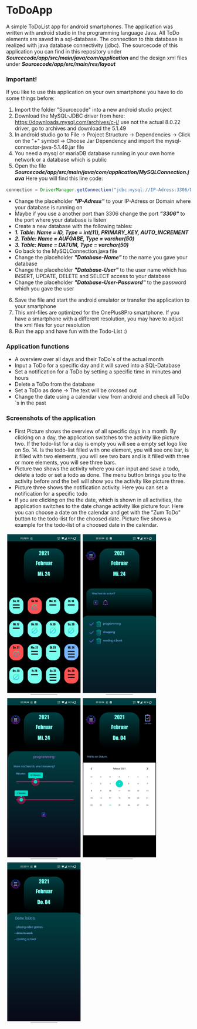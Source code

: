 # ToDoApp
A simple ToDoList app for android smartphones. The application was written with android studio in the programming language Java.
All ToDo elements are saved in a sql-database. The connection to this database is realized with java database connectivity (jdbc).
The sourcecode of this application you can find in this repository under ***Sourcecode/app/src/main/java/com/application*** and the design xml files under ***Sourcecode/app/src/main/res/layout***

### Important!
If you like to use this application on your own smartphone you have to do some things before:
1. Import the folder "Sourcecode" into a new android studio project
2. Download the MySQL-JDBC driver from here: https://downloads.mysql.com/archives/c-j/ use not the actual 8.0.22 driver, go to archives and download the 5.1.49
3. In android studio go to File -> Project Structure -> Dependencies -> Click on the "+" symbol -> Choose Jar Dependency and import the mysql-connector-java-5.1.49.jar file
4. You need a mysql or mariaDB database running in your own home network or a database which is public
5. Open the file ***Sourcecode/app/src/main/java/com/application/MySQLConnection.java***
Here you will find this line code:
```java
connection = DriverManager.getConnection("jdbc:mysql://IP-Adress:3306/Database-Name","Database-User","Database-User-Password");
```
  * Change the placeholder ***"IP-Adress"*** to your IP-Adress or Domain where your database is running on
  * Maybe if you use a another port than 3306 change the port ***"3306"*** to the port where your database is listen 
  * Create a new database with the following tables:
  * ***1. Table: Name = ID, Type = int(11), PRIMARY_KEY, AUTO_INCREMENT***
  * ***2. Table: Name = AUFGABE, Type = varchar(50)***
  * ***3. Table: Name = DATUM, Type = varchar(50)***
  * Go back to the MySQLConnection.java file
  * Change the placeholder ***"Database-Name"*** to the name you gave your database
  * Change the placeholder ***"Database-User"*** to the user name which has INSERT, UPDATE, DELETE and SELECT access to your database
  * Change the placeholder ***"Database-User-Password"*** to the password which you gave the user
6. Save the file and start the android emulator or transfer the application to your smartphone
7. This xml-files are optimized for the OnePlus8Pro smartphone. If you have a smartphone with a different resolution, you may have to adjust the xml files for your resolution
8. Run the app and have fun with the Todo-List :)

### Application functions
* A overview over all days and their ToDo´s of the actual month
* Input a ToDo for a specific day and it will saved into a SQL-Database
* Set a notification for a ToDo by setting a specific time in minutes and hours
* Delete a ToDo from the database
* Set a ToDo as done -> The text will be crossed out
* Change the date using a calendar view from android and check all ToDo´s in the past

### Screenshots of the application
* First Picture shows the overview of all specific days in a month. By clicking on a day, the application switches to the activity like picture two. If the todo-list for a day is empty you will see a empty set logo like on So. 14. Is the todo-list filled with one element, you will see one bar, is it filled with two elements, you will see two bars and is it filled with three or more elements, you will see three bars.
* Picture two shows the activity where you can input and save a todo, delete a todo or set a todo as done. The menu button brings you to the activity before and the bell will show you the activity like picture three.
* Picture three shows the notification activity. Here you can set a notification for a specific todo
* If you are clicking on the the date, which is shown in all activities, the application switches to the date change activity like picture four. Here you can choose a date on the calendar and get with the "Zum ToDo" button to the todo-list for the choosed date. Picture five shows a example for the todo-list of a choosed date in the calendar.
<div>
  <img src="Screenshots/Screenshot_20210224-222852.jpg" width="200" alt="" style="margin:3px" align="left">
  <img src="Screenshots/Screenshot_20210224-223359.jpg" width="200" alt="" style="margin:3px" align="left">
  <img src="Screenshots/Screenshot_20210224-223334.jpg" width="200" alt="" style="margin:3px" align="left">
  <img src="Screenshots/Screenshot_20210224-223206.jpg" width="200" alt="" style="margin:3px" align="left">
  <img src="Screenshots/Screenshot_20210224-223212.jpg" width="200" alt="" style="margin:3px" align="left">
